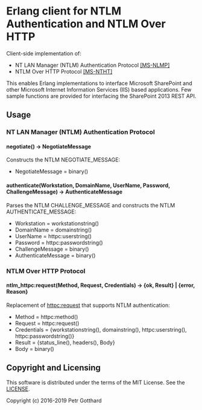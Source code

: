# Erlang client for NTLM Authentication and NTLM Over HTTP

Client-side implementation of:
 * NT LAN Manager (NTLM) Authentication Protocol [[MS-NLMP]](https://winprotocoldoc.blob.core.windows.net/productionwindowsarchives/MS-NLMP/[MS-NLMP].pdf)
 * NTLM Over HTTP Protocol [[MS-NTHT]](https://winprotocoldoc.blob.core.windows.net/productionwindowsarchives/MS-NTHT/[MS-NTHT].pdf)

This enables Erlang implementations to interface Microsoft SharePoint and other
Microsoft Internet Information Services (IIS) based applications. Few sample
functions are provided for interfacing the SharePoint 2013 REST API.

## Usage

### NT LAN Manager (NTLM) Authentication Protocol

#### negotiate() -> NegotiateMessage
Constructs the NTLM NEGOTIATE_MESSAGE:
 * NegotiateMessage = binary()

#### authenticate(Workstation, DomainName, UserName, Password, ChallengeMessage) -> AuthenticateMessage
Parses the NTLM CHALLENGE_MESSAGE and constructs the NTLM AUTHENTICATE_MESSAGE:
 * Workstation = workstationstring()
 * DomainName = domainstring()
 * UserName = httpc:userstring()
 * Password = httpc:passwordstring()
 * ChallengeMessage = binary()
 * AuthenticateMessage = binary()

### NTLM Over HTTP Protocol

#### ntlm_httpc:request(Method, Request, Credentials) -> {ok, Result} | {error, Reason}
Replacement of [httpc:request](http://erlang.org/doc/man/httpc.html#request-4) that supports NTLM
authentication:
 * Method = httpc:method()
 * Request = httpc:request()
 * Credentials = {workstationstring(), domainstring(), httpc:userstring(), httpc:passwordstring()}
 * Result = {status_line(), headers(), Body}
 * Body = binary()

## Copyright and Licensing

This software is distributed under the terms of the MIT License.
See the [LICENSE](LICENSE).

Copyright (c) 2016-2019 Petr Gotthard

